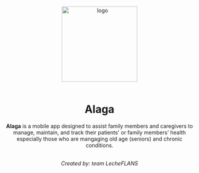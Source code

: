 <p align="center">
  <br>
  <img width="200" src="static\images\alaga_logo_trans.png" alt="logo">
  <br>
  <br>
</p>

<h1 align='center'>Alaga</h1>

<p align='center'>
<strong>Alaga</strong> is a mobile app designed to assist family members and caregivers to manage, maintain, and track their patients' or family members’ health especially those who are mangaging old age (seniors) and chronic conditions.
<br><br>

<p align='center'>
<i>Created by: team LecheFLANS</i>
<br>